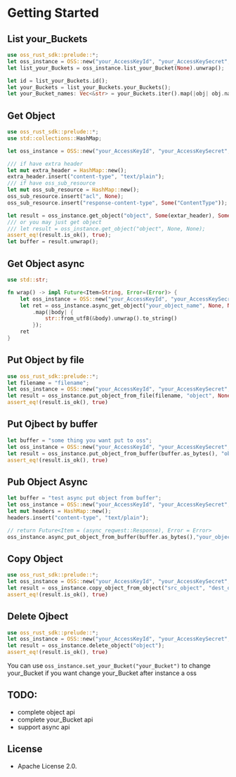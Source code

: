 # Getting Started

## List your_Buckets
```rust
use oss_rust_sdk::prelude::*;
let oss_instance = OSS::new("your_AccessKeyId", "your_AccessKeySecret", "your_Endpoint", "your_Bucket");
let list_your_Buckets = oss_instance.list_your_Bucket(None).unwrap();

let id = list_your_Buckets.id();
let your_Buckets = list_your_Buckets.your_Buckets();
let your_Bucket_names: Vec<&str> = your_Buckets.iter().map(|obj| obj.name()).collect();
```

## Get Object
```rust
use oss_rust_sdk::prelude::*;
use std::collections::HashMap;

let oss_instance = OSS::new("your_AccessKeyId", "your_AccessKeySecret", "your_Endpoint", "your_Bucket");

/// if have extra header
let mut extra_header = HashMap::new();
extra_header.insert("content-type", "text/plain");
/// if have oss_sub_resource
let mut oss_sub_resource = HashMap::new();
oss_sub_resource.insert("acl", None);
oss_sub_resource.insert("response-content-type", Some("ContentType"));

let result = oss_instance.get_object("object", Some(extar_header), Some(oss_sub_resource));
/// or you may just get object
/// let result = oss_instance.get_object("object", None, None);
assert_eq!(result.is_ok(), true);
let buffer = result.unwrap();
```

## Get Object async
```rust
use std::str;

fn wrap() -> impl Future<Item=String, Error=(Error)> {
    let oss_instance = OSS::new("your_AccessKeyId", "your_AccessKeySecret", "your_Endpoint", "your_Bucket");
    let ret = oss_instance.async_get_object("your_object_name", None, None)
        .map(|body| {
            str::from_utf8(&body).unwrap().to_string()
        });
    ret
}
```

## Put Object by file
```rust
use oss_rust_sdk::prelude::*;
let filename = "filename";
let oss_instance = OSS::new("your_AccessKeyId", "your_AccessKeySecret", "your_Endpoint", "your_Bucket");
let result = oss_instance.put_object_from_file(filename, "object", None, None);
assert_eq!(result.is_ok(), true)
```

## Put Ojbect by buffer
```rust
let buffer = "some thing you want put to oss";
let oss_instance = OSS::new("your_AccessKeyId", "your_AccessKeySecret", "your_Endpoint", "your_Bucket");
let result = oss_instance.put_object_from_buffer(buffer.as_bytes(), "object", None, None);
assert_eq!(result.is_ok(), true)
```

## Pub Object Async
```rust
let buffer = "test async put object from buffer";
let oss_instance = OSS::new("your_AccessKeyId", "your_AccessKeySecret", "your_Endpoint", "your_Bucket");
let mut headers = HashMap::new();
headers.insert("content-type", "text/plain");

// return Future<Item = (async_reqwest::Response), Error = Error>
oss_instance.async_put_object_from_buffer(buffer.as_bytes(),"your_object_name",Some(headers),None);
```

## Copy Object
```rust
use oss_rust_sdk::prelude::*;
let oss_instance = OSS::new("your_AccessKeyId", "your_AccessKeySecret", "your_Endpoint", "your_Bucket");
let result = oss_instance.copy_object_from_object("src_object", "dest_object", None, None);
assert_eq!(result.is_ok(), true)
```

## Delete Ojbect
```rust
use oss_rust_sdk::prelude::*;
let oss_instance = OSS::new("your_AccessKeyId", "your_AccessKeySecret", "your_Endpoint", "your_Bucket");
let result = oss_instance.delete_object("object");
assert_eq!(result.is_ok(), true)
```

You can use `oss_instance.set_your_Bucket("your_Bucket")` to change your_Bucket if you want change your_Bucket after instance a oss

## TODO:

- complete object api
- complete your_Bucket api
- support async api

## License
- Apache License 2.0.

